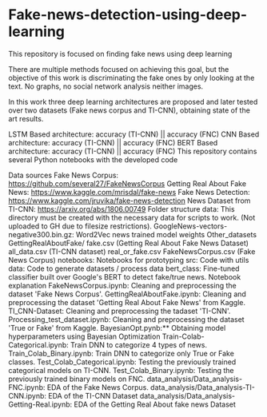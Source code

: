 # Fake-news-detection-using-deep-learning

This repository is focused on finding fake news using deep learning

There are multiple methods focused on achieving this goal, but the objective of this work is discriminating the fake ones by only looking at the text. No graphs, no social network analysis neither images.

In this work three deep learning architectures are proposed and later tested over two datasets (Fake news corpus and TI-CNN), obtaining state of the art results.

LSTM Based architecture: 
 accuracy (TI-CNN) || 
 accuracy (FNC)
CNN Based architecture: 
 accuracy (TI-CNN) || 
 accuracy (FNC)
BERT Based architecture: 
 accuracy (TI-CNN) || 
 accuracy (FNC)
This repository contains several Python notebooks with the developed code

Data sources
Fake News Corpus: https://github.com/several27/FakeNewsCorpus
Getting Real About Fake News: https://www.kaggle.com/mrisdal/fake-news
Fake News Detection: https://www.kaggle.com/jruvika/fake-news-detection
News Dataset from TI-CNN: https://arxiv.org/abs/1806.00749
Folder structure
data: This directory must be created with the necessary data for scripts to work. (Not uploaded to GH due to filesize restrictions).
GoogleNews-vectors-negative300.bin.gz: Word2Vec news trained model weights
Other_datasets
GettingRealAboutFake/
fake.csv (Getting Real About Fake News Dataset)
all_data.csv (TI-CNN dataset)
real_or_fake.csv
FakeNewsCorpus.csv (Fake News Corpus)
notebooks: Notebooks for prototyping
src: Code with utils
data: Code to generate datasets / process data
bert_class: Fine-tuned classifier built over Google's BERT to detect fake/true news.
Notebook explanation
FakeNewsCorpus.ipynb: Cleaning and preprocessing the dataset 'Fake News Corpus'.
GettingRealAboutFake.ipynb: Cleaning and preprocessing the dataset 'Getting Real About Fake News' from Kaggle.
TI_CNN-Dataset: Cleaning and preprocessing the tadaset 'TI-CNN'.
Processing_test_dataset.ipynb: Cleaning and preprocessing the dataset 'True or Fake' from Kaggle.
BayesianOpt.pynb:** Obtaining model hyperparameters using Bayesian Optimization
Train-Colab-Categorical.ipynb: Train DNN to categorize 4 types of news.
Train\_Colab_Binary.ipynb: Train DNN to categorize only True or Fake classes.
Test\_Colab_Categorical.ipynb: Testing the previously trained categorical models on TI-CNN.
Test\_Colab_Binary.ipynb: Testing the previously trained binary models on FNC.
data\_analysis/Data_analysis-FNC.ipynb: EDA of the Fake News Corpus.
data\_analysis/Data_analysis-TI-CNN.ipynb: EDA of the TI-CNN Dataset
data\_analysis/Data_analysis-Getting-Real.ipynb: EDA of the Getting Real About fake news Dataset
